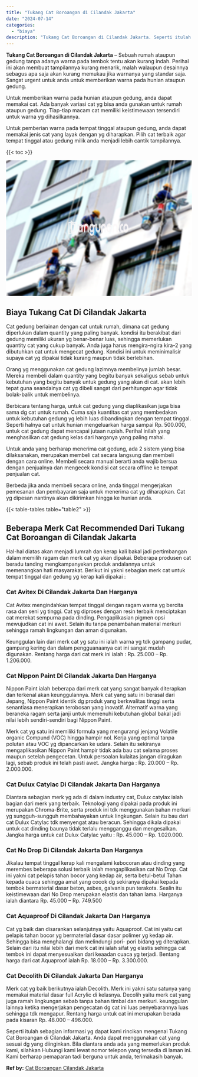 ```yaml
---
title: "Tukang Cat Boroangan di Cilandak Jakarta"
date: "2024-07-14"
categories: 
  - "biaya"
description: "Tukang Cat Boroangan di Cilandak Jakarta. Seperti itulah sebagian informasi yg dapat kami rincikan mengenai Tukang Cat Boroangan di Cilandak Jakarta. Anda da..."
---
```


**Tukang Cat Boroangan di Cilandak Jakarta** – Sebuah rumah ataupun gedung tanpa adanya warna pada tembok tentu akan kurang indah. Perihal ini akan membuat tampilannya kurang menarik, malah walaupun desainnya sebagus apa saja akan kurang memukau jika warnanya yang standar saja. Sangat urgent untuk anda untuk memberikan warna pada hunian ataupun gedung.

Untuk memberikan warna pada hunian ataupun gedung, anda dapat memakai cat. Ada banyak variasi cat yg bisa anda gunakan untuk rumah ataupun gedung. Tiap-tiap macam cat memiliki keistimewaan tersendiri untuk warna yg dihasilkannya.

Untuk pemberian warna pada tempat tinggal ataupun gedung, anda dapat memakai jenis cat yang layak dengan yg diharapkan. Pilih cat terbaik agar tempat tinggal atau gedung milik anda menjadi lebih cantik tampilannya.

{{< toc >}}

![Tukang Cat Boroangan di Cilandak Jakarta](/images/jasa-cat-murah07.png)

## Biaya Tukang Cat Di Cilandak Jakarta

Cat gedung berlainan dengan cat untuk rumah, dimana cat gedung diperlukan dalam quantity yang paling banyak. kondisi itu berakibat dari gedung memiliki ukuran yg benar-benar luas, sehingga memerlukan quantity cat yang cukup banyak. Anda juga harus mengira-ngira kira-2 yang dibutuhkan cat untuk mengecat gedung. Kondisi ini untuk meminimalisir supaya cat yg dipakai tidak kurang maupun tidak berlebihan.

Orang yg menggunakan cat gedung lazimnya membelinya jumlah besar. Mereka membeli dalam quantity yang begitu banyak sekaligus sebab untuk kebutuhan yang begitu banyak untuk gedung yang akan di cat. akan lebih tepat guna seandainya cat yg dibeli sangat dari perhitungan agar tidak bolak-balik untuk membelinya.

Berbicara tentang harga, untuk cat gedung yang diaplikasikan juga bisa sama dg cat untuk rumah. Cuma saja kuantitas cat yang membedakan untuk kebutuhan gedung yg lebih luas dibandingkan dengan tempat tinggal. Seperti halnya cat untuk hunian mengeluarkan harga sampai Rp. 500.000, untuk cat gedung dapat mencapai jutaan rupiah. Perihal inilah yang menghasilkan cat gedung kelas dari harganya yang paling mahal.

Untuk anda yang berharap menerima cat gedung, ada 2 sistem yang bisa dilaksanakan, merupakan membeli cat secara langsung dan membeli dengan cara online. Membeli secara manual berarti anda wajib bersua dengan penjualnya dan mengecek kondisi cat secara offline ke tempat penjualan cat.

Berbeda jika anda membeli secara online, anda tinggal mengerjakan pemesanan dan pembayaran saja untuk menerima cat yg diharapkan. Cat yg dipesan nantinya akan dikirimkan hingga ke hunian anda.

{{< table-tables table="table2" >}}

## Beberapa Merk Cat Recommended Dari Tukang Cat Boroangan di Cilandak Jakarta

Hal-hal diatas akan menjadi lumrah dan kerap kali bakal jadi pertimbangan dalam memilih ragam dan merk cat yg akan dipakai. Beberapa produsen cat beradu tanding mengkampanyekan produk andalannya untuk memenangkan hati masyarakat. Berikut ini yakni sebagian merk cat untuk tempat tinggal dan gedung yg kerap kali dipakai :

### Cat Avitex Di Cilandak Jakarta Dan Harganya

Cat Avitex mengindahkan tempat tinggal dengan ragam warna yg bercita rasa dan seni yg tinggi. Cat yg diproses dengan resin terbaik menciptakan cat merekat sempurna pada dinding. Pengaplikasian pigmen opsi mewujudkan cat ini awet. Selain itu tanpa penambahan material merkuri sehingga ramah lingkungan dan aman digunakan.

Keunggulan lain dari merk cat yg satu ini ialah warna yg tdk gampang pudar, gampang kering dan dalam pengguanaanya cat ini sangat mudah digunakan. Rentang harga dari cat merk ini ialah : Rp. 25.000 – Rp. 1.206.000.

### Cat Nippon Paint Di Cilandak Jakarta Dan Harganya

Nippon Paint ialah beberapa dari merk cat yang sangat banyak diterapkan dan terkenal akan keunggulannya. Merk cat yang satu ini berasal dari Jepang, Nippon Paint identik dg produk yang berkwalitas tinggi serta senantiasa menerapkan terobosan yang inovatif. Alternatif warna yang beraneka ragam serta janji untuk memenuhi kebutuhan global bakal jadi nilai lebih sendiri-sendiri bagi Nippon Paint.

Merk cat yg satu ini memiliki formula yang mengurangi jenjang Volatile organic Compund (VOC) hingga hampir nol. Kerja yang optimal tanpa polutan atau VOC yg dipancarkan ke udara. Selain itu sekiranya mengaplikasikan Nippon Paint hampir tidak ada bau cat selama proses maupun setelah pengecetan. Untuk persoalan kulaitas jangan diragukan lagi, sebab produk ini telah pasti awet. Jangka harga : Rp. 20.000 – Rp. 2.000.000.

### Cat Dulux Catylac Di Cilandak Jakarta Dan Harganya

Diantara sebagian merk yg ada di dalam industry cat, Dulux catylax ialah bagian dari merk yang terbaik. Teknologi yang dipakai pada produk ini merupakan Chroma-Brite, serta produk ini tdk menggunakan bahan merkuri yg sungguh-sungguh membahayakan untuk lingkungan. Selain itu bau dari cat Dulux Catylac tdk menyengat atau beracun. Sehingga dikala dipakai untuk cat dinding baunya tidak terlalu mengganggu dan mengesalkan. Jangka harga untuk cat Dulux Catylac yaitu : Rp. 45.000 – Rp. 1.020.000.

### Cat No Drop Di Cilandak Jakarta Dan Harganya

Jikalau tempat tinggal kerap kali mengalami kebocoran atau dinding yang merembes beberapa solusi terbaik ialah mengaplikasikan cat No Drop. Cat ini yakni cat pelapis tahan bocor yang kedap air, serta betul-betul Tahan kepada cuaca sehingga amat yang cocok dg sekiranya dipakai kepada tembok bermaterial dasar beton, asbes, galvanis pun terakota. Sealin itu keistimewaan dari No Drop merupakan elastis dan tahan lama. Harganya ialah diantara Rp. 45.000 – Rp. 749.500

### Cat Aquaproof Di Cilandak Jakarta Dan Harganya

Cat yg baik dan disarankan selanjutnya yaitu Aquaproof. Cat ini yaitu cat pelapis tahan bocor yg bermaterial dasar dasar polimer yg kedap air. Sehingga bisa menghalangi dan melindungi pori- pori bidang yg diterapkan. Selain dari itu nilai lebih dari merk cat ini ialah sifat yg elastis sehingga cat tembok ini dapat menyesuaikan dari keaadan cuaca yg terjadi. Bentang harga dari cat Aquaproof ialah Rp. 18.000 – Rp. 3.300.000.

### Cat Decolith Di Cilandak Jakarta Dan Harganya

Merk cat yg baik berikutnya ialah Decolith. Merk ini yakni satu satunya yang memakai material dasar full Acrylic di kelasnya. Decolih yaitu merk cat yang juga ramah lingkungan sebab tanpa bahan timbal dan merkuri. keunggulan lainnya ketika mengerjakan pengecatan dg cat ini luas penyebarannya luas sehingga tdk mengapur. Rentang harga untuk cat ini merupakan berada pada kisaran Rp. 48.000 – 496.000.

Seperti itulah sebagian informasi yg dapat kami rincikan mengenai Tukang Cat Boroangan di Cilandak Jakarta. Anda dapat menggunakan cat yang sesuai dg yang diinginkan. Bila diantara anda ada yang memerlukan produk kami, silahkan Hubungi kami lewat nomor telepon yang tersedia di laman ini. Kami berharap pemaparan tadi berguna untuk anda, terimakasih banyak.

**Ref by:** [Cat Boroangan Cilandak Jakarta](https://id.wikipedia.org/wiki/Cat)
